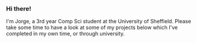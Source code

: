 ### Hi there!
I'm Jorge, a 3rd year Comp Sci student at the University of Sheffield. 
Please take some time to have a look at some of my projects below which I've completed in my own time, or through university.

<!--
**jorge-taylor/jorge-taylor** is a ✨ _special_ ✨ repository because its `README.md` (this file) appears on your GitHub profile.

Here are some ideas to get you started:

- 🔭 I’m currently working on ...
- 🌱 I’m currently learning ...
- 👯 I’m looking to collaborate on ...
- 🤔 I’m looking for help with ...
- 💬 Ask me about ...
- 📫 How to reach me: ...
- 😄 Pronouns: ...
- ⚡ Fun fact: ...
-->
